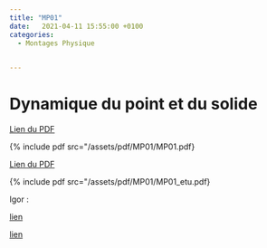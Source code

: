 ```yaml
---
title: "MP01"
date:   2021-04-11 15:55:00 +0100
categories:
  - Montages Physique

  
---
```


# Dynamique du point et du solide

[Lien du PDF](/assets/pdf/MP01/MP01.pdf)

{% include pdf src="/assets/pdf/MP01/MP01.pdf}

[Lien du PDF](/assets/pdf/MP01/MP01_etu.pdf)

{% include pdf src="/assets/pdf/MP01/MP01_etu.pdf}

Igor :

<a href="/assets/pdf/MP01/mesure_gravite_chutelibre.pxp" download>lien</a>

<a href="/assets/pdf/MP01/pendule_moment_inertie.pxp " download>lien</a>

